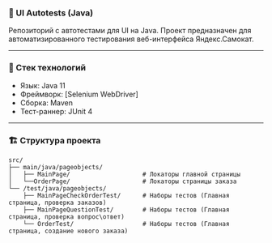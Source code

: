 ### 🚀 UI Autotests (Java) 

Репозиторий с автотестами для UI на Java. Проект предназначен для автоматизированного тестирования веб-интерфейса Яндекс.Самокат.

---

### 📌 Стек технологий

 - Язык: Java 11
 - Фреймворк: [Selenium WebDriver]
 - Сборка: Maven
 - Тест-раннер: JUnit 4

--- 

### 🏗 Структура проекта

```
src/
├── main/java/pageobjects/
│   ├── MainPage/                    # Локаторы главной страницы
│   └──OrderPage/                    # Локаторы страницы заказа
└── /test/java/pageobjects/
    ├── MainPageCheckOrderTest/      # Наборы тестов (Главная страница, проверка заказов)
    ├── MainPageQuestionTest/        # Наборы тестов (Главная страница, проверка вопрос\ответ)
    └── OrderTest/                   # Наборы тестов (Главная страница, создание нового заказа)
```


